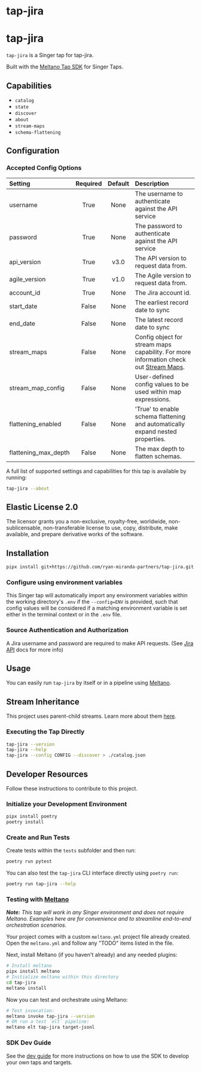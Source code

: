 # tap-jira
 
# tap-jira
 
`tap-jira` is a Singer tap for tap-jira.

Built with the [Meltano Tap SDK](https://sdk.meltano.com) for Singer Taps.

## Capabilities

* `catalog`
* `state`
* `discover`
* `about`
* `stream-maps`
* `schema-flattening`

## Configuration

### Accepted Config Options

| Setting             | Required | Default | Description |
|:--------------------|:--------:|:-------:|:------------|
| username            | True    | None    | The username to authenticate against the API service |
| password            | True    | None    | The password to authenticate against the API service |
| api_version       | True    | v3.0    | The API version to request data from. |
| agile_version       | True    | v1.0    | The Agile version to request data from. |
| account_id          | True    | None    | The Jira account id. |
| start_date          | False   | None    | The earliest record date to sync |
| end_date            | False   | None    | The latest record date to sync |
| stream_maps         | False   | None    | Config object for stream maps capability. For more information check out [Stream Maps](https://sdk.meltano.com/en/latest/stream_maps.html). |
| stream_map_config   | False   | None    | User-defined config values to be used within map expressions. |
| flattening_enabled  | False   | None    | 'True' to enable schema flattening and automatically expand nested properties. |
| flattening_max_depth| False   | None    | The max depth to flatten schemas. |


A full list of supported settings and capabilities for this tap is available by running:

```bash
tap-jira --about
```

## Elastic License 2.0

The licensor grants you a non-exclusive, royalty-free, worldwide, non-sublicensable, non-transferable license to use, copy, distribute, make available, and prepare derivative works of the software.

## Installation

```bash
pipx install git+https://github.com/ryan-miranda-partners/tap-jira.git
```

### Configure using environment variables

This Singer tap will automatically import any environment variables within the working directory's
`.env` if the `--config=ENV` is provided, such that config values will be considered if a matching
environment variable is set either in the terminal context or in the `.env` file.

### Source Authentication and Authorization

A Jira username and password are required to make API requests. (See [Jira API](https://developer.atlassian.com/cloud/jira/platform/basic-auth-for-rest-apis/) docs for more info)

## Usage

You can easily run `tap-jira` by itself or in a pipeline using [Meltano](https://meltano.com/).

## Stream Inheritance

This project uses parent-child streams. Learn more about them [here](https://gitlab.com/meltano/sdk/-/blob/main/docs/parent_streams.md).

### Executing the Tap Directly

```bash
tap-jira --version
tap-jira --help
tap-jira --config CONFIG --discover > ./catalog.json
```

## Developer Resources

Follow these instructions to contribute to this project.

### Initialize your Development Environment

```bash
pipx install poetry
poetry install
```

### Create and Run Tests

Create tests within the `tests` subfolder and
  then run:

```bash
poetry run pytest
```

You can also test the `tap-jira` CLI interface directly using `poetry run`:

```bash
poetry run tap-jira --help
```

### Testing with [Meltano](https://www.meltano.com)

_**Note:** This tap will work in any Singer environment and does not require Meltano.
Examples here are for convenience and to streamline end-to-end orchestration scenarios._

Your project comes with a custom `meltano.yml` project file already created. Open the `meltano.yml` and follow any "TODO" items listed in
the file.

Next, install Meltano (if you haven't already) and any needed plugins:

```bash
# Install meltano
pipx install meltano
# Initialize meltano within this directory
cd tap-jira
meltano install
```

Now you can test and orchestrate using Meltano:

```bash
# Test invocation:
meltano invoke tap-jira --version
# OR run a test `elt` pipeline:
meltano elt tap-jira target-jsonl
```

### SDK Dev Guide

See the [dev guide](https://sdk.meltano.com/en/latest/dev_guide.html) for more instructions on how to use the SDK to
develop your own taps and targets.
